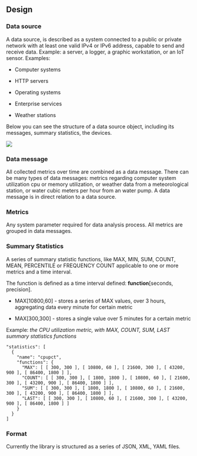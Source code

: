 ## Design

### Data source
A data source, is described as a system connected to a public or private network with at 
least one valid IPv4 or IPv6 address, capable to send and receive data. Example: a server,
 a logger, a graphic workstation, or an IoT sensor. Examples:

 * Computer systems
 
 * HTTP servers
 
 * Operating systems
 
 * Enterprise services
 
 * Weather stations

Below you can see the structure of a data source object, including its messages, summary
statistics, the devices.

<img src="https://github.com/sparvu/lmo/blob/master/docs/img/DS.Object.svg" />
<br/>

### Data message
All collected metrics over time are combined as a data message. There can be many types of
 data messages: metrics regarding computer system utilization cpu or memory utilization, 
 or weather data from a meteorological station, or water cubic meters per hour from an 
 water pump. A data message is in direct relation to a data source.

### Metrics
Any system parameter required for data analysis process. All metrics are grouped in 
data messages.

### Summary Statistics
A series of summary statistic functions, like MAX, MIN, SUM, COUNT, MEAN, PERCENTILE or 
FREQUENCY COUNT applicable to one or more metrics and a time interval. 

The function is defined as a time interval defined: __function__[seconds, precision]. 

 * MAX[10800,60] - stores a series of MAX values, over 3 hours, aggregating data every 
 minute for certain metric
 
 * MAX[300,300] - stores a single value over 5 minutes for a certain metric


Example: _the CPU utilization metric, with MAX, COUNT, SUM, LAST summary statistics 
functions_

```
"statistics": [
  {
    "name": "cpupct",
    "functions": {
      "MAX": [ [ 300, 300 ], [ 10800, 60 ], [ 21600, 300 ], [ 43200, 900 ], [ 86400, 1800 ] ],
      "COUNT": [ [ 300, 300 ], [ 1800, 1800 ], [ 10800, 60 ], [ 21600, 300 ], [ 43200, 900 ], [ 86400, 1800 ] ],
      "SUM": [ [ 300, 300 ], [ 1800, 1800 ], [ 10800, 60 ], [ 21600, 300 ], [ 43200, 900 ], [ 86400, 1800 ] ], 
      "LAST": [ [ 300, 300 ], [ 10800, 60 ], [ 21600, 300 ], [ 43200, 900 ], [ 86400, 1800 ] ]
    }
  }
]
```

### Format
Currently the library is structured as a series of JSON, XML, YAML files.
